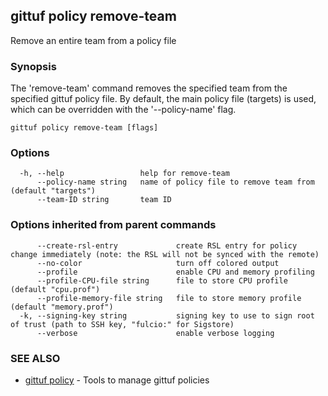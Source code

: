 ## gittuf policy remove-team

Remove an entire team from a policy file

### Synopsis

The 'remove-team' command removes the specified team from the specified gittuf policy file. By default, the main policy file (targets) is used, which can be overridden with the '--policy-name' flag.

```
gittuf policy remove-team [flags]
```

### Options

```
  -h, --help                 help for remove-team
      --policy-name string   name of policy file to remove team from (default "targets")
      --team-ID string       team ID
```

### Options inherited from parent commands

```
      --create-rsl-entry             create RSL entry for policy change immediately (note: the RSL will not be synced with the remote)
      --no-color                     turn off colored output
      --profile                      enable CPU and memory profiling
      --profile-CPU-file string      file to store CPU profile (default "cpu.prof")
      --profile-memory-file string   file to store memory profile (default "memory.prof")
  -k, --signing-key string           signing key to use to sign root of trust (path to SSH key, "fulcio:" for Sigstore)
      --verbose                      enable verbose logging
```

### SEE ALSO

* [gittuf policy](gittuf_policy.md)	 - Tools to manage gittuf policies

